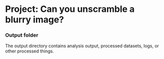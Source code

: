# Project: Can you unscramble a blurry image? 

### Output folder

The output directory contains analysis output, processed datasets, logs, or other processed things.

